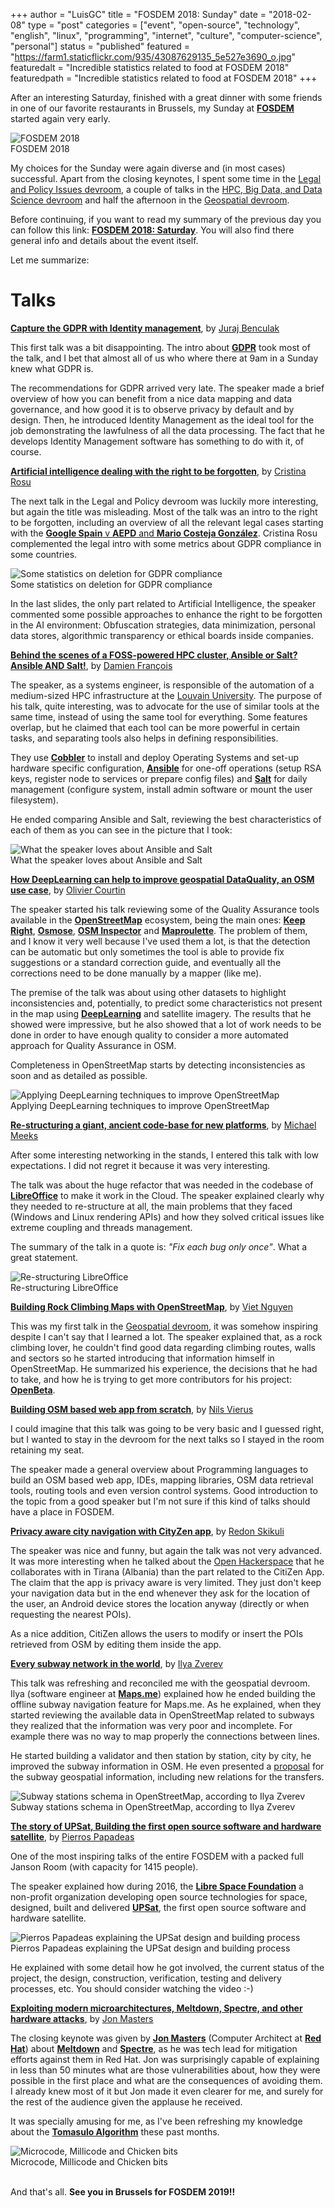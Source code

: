 +++
author = "LuisGC"
title = "FOSDEM 2018: Sunday"
date = "2018-02-08"
type = "post"
categories = ["event", "open-source", "technology", "english", "linux", "programming", "internet", "culture", "computer-science", "personal"]
status = "published"
featured = "https://farm1.staticflickr.com/935/43087629135_5e527e3690_o.jpg"
featuredalt = "Incredible statistics related to food at FOSDEM 2018"
featuredpath = "Incredible statistics related to food at FOSDEM 2018"
+++

After an interesting Saturday, finished with a great dinner with some friends in one of our favorite restaurants in Brussels, my Sunday at [**FOSDEM**](https://fosdem.org/) started again very early.

<div class="image lateral">
 <img src="https://farm2.staticflickr.com/1840/42184068590_7487f3a352_o.png" alt="FOSDEM 2018">
 <div class="caption">FOSDEM 2018</div>
</div>

My choices for the Sunday were again diverse and (in most cases) successful. Apart from the closing keynotes, I spent some time in the [Legal and Policy Issues devroom](https://fosdem.org/2018/schedule/track/legal_and_policy_issues/), a couple of talks in the [HPC, Big Data, and Data Science devroom](https://fosdem.org/2018/schedule/track/hpc,_big_data,_and_data_science/) and half the afternoon in the [Geospatial devroom](https://fosdem.org/2018/schedule/track/geospatial/).

Before continuing, if you want to read my summary of the previous day you can follow this link: [**FOSDEM 2018: Saturday**](/blog/2018/02/fosdem-2018-saturday/). You will also find there general info and details about the event itself.

Let me summarize:

# Talks

[**Capture the GDPR with Identity management**](https://fosdem.org/2018/schedule/event/gdpr_identity_management/), by [Juraj Benculak](https://fosdem.org/2018/schedule/speaker/juraj_benculak/)

This first talk was a bit disappointing. The intro about [**GDPR**](https://en.wikipedia.org/wiki/General_Data_Protection_Regulation) took most of the talk, and I bet that almost all of us who where there at 9am in a Sunday knew what GDPR is.

The recommendations for GDPR arrived very late. The speaker made a brief overview of how you can benefit from a nice data mapping and data governance, and how good it is to observe privacy by default and by design. Then, he introduced Identity Management as the ideal tool for the job demonstrating the lawfulness of all the data processing. The fact that he develops Identity Management software has something to do with it, of course.

[**Artificial intelligence dealing with the right to be forgotten**](https://fosdem.org/2018/schedule/event/ai_right_to_be_forgotten/), by [Cristina Rosu](https://fosdem.org/2018/schedule/speaker/cristina_rosu/)

The next talk in the Legal and Policy devroom was luckily more interesting, but again the title was misleading. Most of the talk was an intro to the right to be forgotten, including an overview of all the relevant legal cases starting with the [**Google Spain** v **AEPD** and **Mario Costeja González**](https://en.wikipedia.org/wiki/Google_Spain_v_AEPD_and_Mario_Costeja_Gonz%C3%A1lez). Cristina Rosu complemented the legal intro with some metrics about GDPR compliance in some countries.

<div class="image">
 <img src="https://farm1.staticflickr.com/937/42184071750_79ff9d531e_o.jpg" alt="Some statistics on deletion for GDPR compliance">
 <div class="caption">Some statistics on deletion for GDPR compliance</div>
</div>

In the last slides, the only part related to Artificial Intelligence, the speaker commented some possible approaches to enhance the right to be forgotten in the AI environment: Obfuscation strategies, data minimization, personal data stores, algorithmic transparency or ethical boards inside companies.

[**Behind the scenes of a FOSS-powered HPC cluster, Ansible or Salt? Ansible AND Salt!**](https://fosdem.org/2018/schedule/event/hpc_uclouvain/), by [Damien François](https://fosdem.org/2018/schedule/speaker/damien_francois/)

The speaker, as a systems engineer, is responsible of the automation of a medium-sized HPC infrastructure at the [Louvain University](https://uclouvain.be/). The purpose of his talk, quite interesting, was to advocate for the use of similar tools at the same time, instead of using the same tool for everything. Some features overlap, but he claimed that each tool can be more powerful in certain tasks, and separating tools also helps in defining responsibilities.

They use [**Cobbler**](https://cobbler.github.io/) to install and deploy Operating Systems and set-up hardware specific configuration, [**Ansible**](https://www.ansible.com/) for one-off operations (setup RSA keys, register node to services or prepare config files) and [**Salt**](https://saltstack.com/) for daily management (configure system, install admin software or mount the user filesystem).

He ended comparing Ansible and Salt, reviewing the best characteristics of each of them as you can see in the picture that I took:

<div class="image">
 <img src="https://farm1.staticflickr.com/936/43087629285_5c0c26835d_o.jpg" alt="What the speaker loves about Ansible and Salt">
 <div class="caption">What the speaker loves about Ansible and Salt</div>
</div>

[**How DeepLearning can help to improve geospatial DataQuality, an OSM use case**](https://fosdem.org/2018/schedule/event/deeplearning_osm/), by [Olivier Courtin](https://fosdem.org/2018/schedule/speaker/olivier_courtin/)

The speaker started his talk reviewing some of the Quality Assurance tools available in the [**OpenStreetMap**](https://www.openstreetmap.org/) ecosystem, being the main ones: [**Keep Right**](https://wiki.openstreetmap.org/wiki/Keep_Right), [**Osmose**](https://wiki.openstreetmap.org/wiki/Osmose), [**OSM Inspector**](https://wiki.openstreetmap.org/wiki/OSM_Inspector) and [**Maproulette**](https://wiki.openstreetmap.org/wiki/MapRoulette). The problem of them, and I know it very well because I've used them a lot, is that the detection can be automatic but only sometimes the tool is able to provide fix suggestions or a standard correction guide, and eventually all the corrections need to be done manually by a mapper (like me).

The premise of the talk was about using other datasets to highlight inconsistencies and, potentially, to predict some characteristics not present in the map using [**DeepLearning**](https://en.wikipedia.org/wiki/Deep_learning) and satellite imagery. The results that he showed were impressive, but he also showed that a lot of work needs to be done in order to have enough quality to consider a more automated approach for Quality Assurance in OSM.

Completeness in OpenStreetMap starts by detecting inconsistencies as soon and as detailed as possible.

<div class="image">
 <img src="https://farm1.staticflickr.com/938/43087627755_376dee9d88_o.png" alt="Applying DeepLearning techniques to improve OpenStreetMap">
 <div class="caption">Applying DeepLearning techniques to improve OpenStreetMap</div>
</div>

[**Re-structuring a giant, ancient code-base for new platforms**](https://fosdem.org/2018/schedule/event/libreoffice/), by [Michael Meeks](https://fosdem.org/2018/schedule/speaker/michael_meeks/)

After some interesting networking in the stands, I entered this talk with low expectations. I did not regret it because it was very interesting.

The talk was about the huge refactor that was needed in the codebase of [**LibreOffice**](https://www.libreoffice.org/) to make it work in the Cloud. The speaker explained clearly why they needed to re-structure at all, the main problems that they faced (Windows and Linux rendering APIs) and how they solved critical issues like extreme coupling and threads management.

The summary of the talk in a quote is: _"Fix each bug only once"_. What a great statement.

<div class="image">
 <img src="https://farm2.staticflickr.com/1777/43087629025_9bdfc9a516_o.jpg" alt="Re-structuring LibreOffice">
 <div class="caption">Re-structuring LibreOffice</div>
</div>

[**Building Rock Climbing Maps with OpenStreetMap**](https://fosdem.org/2018/schedule/event/geo_rock/), by [Viet Nguyen](https://fosdem.org/2018/schedule/speaker/viet_nguyen/)

This was my first talk in the [Geospatial devroom](https://fosdem.org/2018/schedule/track/geospatial/), it was somehow inspiring despite I can't say that I learned a lot. The speaker explained that, as a rock climbing lover, he couldn't find good data regarding climbing routes, walls and sectors so he started introducing that information himself in OpenStreetMap. He summarized his experience, the decisions that he had to take, and how he is trying to get more contributors for his project: [**OpenBeta**](https://openbeta.io/).

[**Building OSM based web app from scratch**](https://fosdem.org/2018/schedule/event/geo_osm_from_scratch/), by [Nils Vierus](https://fosdem.org/2018/schedule/speaker/nils_vierus/)

I could imagine that this talk was going to be very basic and I guessed right, but I wanted to stay in the devroom for the next talks so I stayed in the room retaining my seat.

The speaker made a general overview about Programming languages to build an OSM based web app, IDEs, mapping libraries, OSM data retrieval tools, routing tools and even version control systems. Good introduction to the topic from a good speaker but I'm not sure if this kind of talks should have a place in FOSDEM.

[**Privacy aware city navigation with CityZen app**](https://fosdem.org/2018/schedule/event/geo_cityzen/), by [Redon Skikuli](https://fosdem.org/2018/schedule/speaker/redon_skikuli/)

The speaker was nice and funny, but again the talk was not very advanced. It was more interesting when he talked about the [Open Hackerspace](https://openlabs.cc/en/) that he collaborates with in Tirana (Albania) than the part related to the CitiZen App. The claim that the app is privacy aware is very limited. They just don't keep your navigation data but in the end whenever they ask for the location of the user, an Android device stores the location anyway (directly or when requesting the nearest POIs).

As a nice addition, CitiZen allows the users to modify or insert the POIs retrieved from OSM by editing them inside the app.

[**Every subway network in the world**](https://fosdem.org/2018/schedule/event/geo_subway/), by [Ilya Zverev](https://fosdem.org/2018/schedule/speaker/ilya_zverev/)

This talk was refreshing and reconciled me with the geospatial devroom. Ilya (software engineer at [**Maps.me**](https://maps.me/)) explained how he ended building the offline subway navigation feature for Maps.me. As he explained, when they started reviewing the available data in OpenStreetMap related to subways they realized that the information was very poor and incomplete. For example there was no way to map properly the connections between lines.

He started building a validator and then station by station, city by city, he improved the subway information in OSM. He even presented a [proposal](https://wiki.openstreetmap.org/wiki/Proposal_process) for the subway geospatial information, including new relations for the transfers.

<div class="image">
 <img src="https://farm1.staticflickr.com/932/42184068470_5526460138_o.png" alt="Subway stations schema in OpenStreetMap, according to Ilya Zverev">
 <div class="caption">Subway stations schema in OpenStreetMap, according to Ilya Zverev</div>
</div>

[**The story of UPSat, Building the first open source software and hardware satellite**](https://fosdem.org/2018/schedule/event/upsat/), by [Pierros Papadeas](https://fosdem.org/2018/schedule/speaker/pierros_papadeas/)

One of the most inspiring talks of the entire FOSDEM with a packed full Janson Room (with capacity for 1415 people).

The speaker explained how during 2016, the [**Libre Space Foundation**](https://libre.space/) a non-profit organization developing open source technologies for space, designed, built and delivered [**UPSat**](https://libre.space/projects/upsat/), the first open source software and hardware satellite.

<div class="image">
 <img src="https://farm2.staticflickr.com/1834/43087628175_3af6af1d97_o.jpg" alt="Pierros Papadeas explaining the UPSat design and building process">
 <div class="caption">Pierros Papadeas explaining the UPSat design and building process</div>
</div>

He explained with some detail how he got involved, the current status of the project, the design, construction, verification, testing and delivery processes, etc. You should consider watching the video :-)

[**Exploiting modern microarchitectures, Meltdown, Spectre, and other hardware attacks**](https://fosdem.org/2018/schedule/event/closing_keynote/), by [Jon Masters](https://fosdem.org/2018/schedule/speaker/jon_masters/)

The closing keynote was given by [**Jon Masters**](http://jonmasters.org/) (Computer Architect at [**Red Hat**](https://www.redhat.com/en)) about [**Meltdown**](https://en.wikipedia.org/wiki/Meltdown_%28security_vulnerability%29) and [**Spectre**](https://en.wikipedia.org/wiki/Spectre_%28security_vulnerability%29), as he was tech lead for mitigation efforts against them in Red Hat. Jon was surprisingly capable of explaining in less than 50 minutes what are those vulnerabilities about, how they were possible in the first place and what are the consequences of avoiding them. I already knew most of it but Jon made it even clearer for me, and surely for the rest of the audience given the applause he received.

It was specially amusing for me, as I've been refreshing my knowledge about the [**Tomasulo Algorithm**](https://en.wikipedia.org/wiki/Tomasulo_algorithm) these past months.

<div class="image">
 <img src="https://farm1.staticflickr.com/938/43087628895_6eb93bb57c_o.jpg" alt="Microcode, Millicode and Chicken bits">
 <div class="caption">Microcode, Millicode and Chicken bits</div>
</div>

<br />

And that's all. **See you in Brussels for FOSDEM 2019!!**
